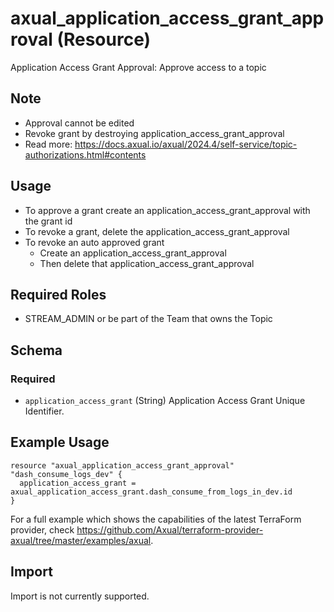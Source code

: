 # axual_application_access_grant_approval (Resource)

Application Access Grant Approval: Approve access to a topic

## Note
- Approval cannot be edited
- Revoke grant by destroying application_access_grant_approval
- Read more: https://docs.axual.io/axual/2024.4/self-service/topic-authorizations.html#contents

## Usage
- To approve a grant create an application_access_grant_approval with the grant id
- To revoke a grant, delete the application_access_grant_approval
- To revoke an auto approved grant
  - Create an application_access_grant_approval
  - Then delete that application_access_grant_approval

## Required Roles
- STREAM_ADMIN or be part of the Team that owns the Topic

<!-- schema generated by tfplugindocs -->
## Schema

### Required

- `application_access_grant` (String) Application Access Grant Unique Identifier.

## Example Usage

```hcl
resource "axual_application_access_grant_approval" "dash_consume_logs_dev" {
  application_access_grant = axual_application_access_grant.dash_consume_from_logs_in_dev.id
}
```

For a full example which shows the capabilities of the latest TerraForm provider, check https://github.com/Axual/terraform-provider-axual/tree/master/examples/axual.

## Import

Import is not currently supported.